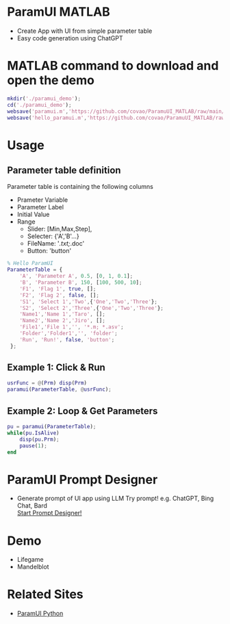 # ParamUI MATLAB
- Create App with UI from simple parameter table
- Easy code generation using ChatGPT

# MATLAB command to download and open the demo
~~~matlab
mkdir('./paramui_demo');
cd('./paramui_demo');
websave('paramui.m','https://github.com/covao/ParamuUI_MATLAB/raw/main/paramui.m');
websave('hello_paramui.m','https://github.com/covao/ParamuUI_MATLAB/raw/main/hello_paramui.m');
~~~
# Usage
## Parameter table definition
Parameter table is containing the following columns  
- Prameter Variable
- Parameter Label
- Initial Value
- Range 
  - Slider: [Min,Max,Step],
  - Selecter: {'A','B'...}
  - FileName: '*.txt;*.doc'
  - Button: 'button'

~~~ matlab
% Hello ParamUI
ParameterTable = { 
    'A', 'Parameter A', 0.5, [0, 1, 0.1];
    'B', 'Parameter B', 150, [100, 500, 10];
    'F1', 'Flag 1', true, [];
    'F2', 'Flag 2', false, [];
    'S1', 'Select 1','Two',{'One','Two','Three'};
    'S2', 'Select 2','Three',{'One','Two','Three'};
    'Name1','Name 1','Taro', [];
    'Name2','Name 2','Jiro', [];
    'File1','File 1','', '*.m; *.asv';
    'Folder','Folder1','', 'folder';
    'Run', 'Run!', false, 'button';
 };
~~~

## Example 1: Click & Run
~~~ matlab
usrFunc = @(Prm) disp(Prm)
paramui(ParameterTable, @usrFunc);
~~~

## Example 2: Loop & Get Parameters
~~~ matlab
pu = paramui(ParameterTable);
while(pu.IsAlive)
    disp(pu.Prm);
    pause(1);
end
~~~

# ParamUI Prompt Designer
- Generate prompt of UI app using LLM
Try prompt! e.g. ChatGPT, Bing Chat, Bard  
[Start Prompt Designer!](https://covao.github.io/ParamUI/html/paramui_prompt_designer.html)

# Demo
- Lifegame
- Mandelblot

# Related Sites
- [ParamUI Python](https://github.com/covao/ParamUI)
